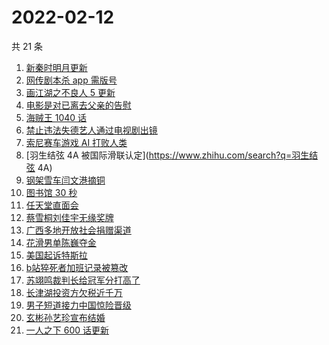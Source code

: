 # 2022-02-12

共 21 条

<!-- BEGIN ZHIHUSEARCH -->
<!-- 最后更新时间 Sat Feb 12 2022 11:08:16 GMT+0800 (China Standard Time) -->
1. [新秦时明月更新](https://www.zhihu.com/search?q=新秦时明月)
1. [网传剧本杀 app 需版号](https://www.zhihu.com/search?q=剧本杀)
1. [画江湖之不良人 5 更新](https://www.zhihu.com/search?q=画江湖)
1. [电影是对已离去父亲的告慰](https://www.zhihu.com/search?q=水门桥七连连长之子)
1. [海贼王 1040 话](https://www.zhihu.com/search?q=海贼王)
1. [禁止违法失德艺人通过电视剧出镜](https://www.zhihu.com/search?q=失德艺人)
1. [索尼赛车游戏 AI 打败人类](https://www.zhihu.com/search?q=索尼赛车游戏)
1. [羽生结弦 4A 被国际滑联认定](https://www.zhihu.com/search?q=羽生结弦 4A)
1. [钢架雪车闫文港摘铜](https://www.zhihu.com/search?q=钢架雪车)
1. [图书馆 30 秒](https://www.zhihu.com/search?q=图书馆30秒)
1. [任天堂直面会](https://www.zhihu.com/search?q=任天堂)
1. [蔡雪桐刘佳宇无缘奖牌](https://www.zhihu.com/search?q=单板滑雪)
1. [广西多地开放社会捐赠渠道](https://www.zhihu.com/search?q=广西开放社会捐赠渠道)
1. [花滑男单陈巍夺金](https://www.zhihu.com/search?q=花样滑冰)
1. [美国起诉特斯拉](https://www.zhihu.com/search?q=美国起诉特斯拉)
1. [b站猝死者加班记录被篡改](https://www.zhihu.com/search?q=b站猝死员工)
1. [苏翊鸣裁判长给冠军分打高了](https://www.zhihu.com/search?q=苏翊鸣裁判长)
1. [长津湖投资方欠税近千万](https://www.zhihu.com/search?q=长津湖投资方)
1. [男子短道接力中国惊险晋级](https://www.zhihu.com/search?q=短道速滑)
1. [玄彬孙艺珍宣布结婚](https://www.zhihu.com/search?q=玄彬孙艺珍)
1. [一人之下 600 话更新](https://www.zhihu.com/search?q=一人之下)
<!-- END ZHIHUSEARCH -->
